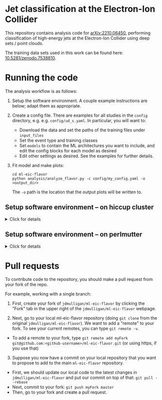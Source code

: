 # Jet classification at the Electron-Ion Collider

This repository contains analysis code for [arXiv:2210.06450](https://inspirehep.net/literature/2164495), performing classification of high-energy jets at the Electron-Ion Collider using deep sets / point clouds.

The training data sets used in this work can be found here: [10.5281/zenodo.7538810](https://zenodo.org/record/7538810#.Y8RcaS-B2gQ).

# Running the code

The analysis workflow is as follows:

1. Setup the software environment. A couple example instructions are below; adapt them as appropriate.

2. Create a config file. There are examples for all studies in the `config` directory, e.g. e.g. `config/ud_s.yaml`. In particular, you will want to:
    - Download the data and set the paths of the training files under `input_files`
    - Set the event type and training classes
    - Set `models` to contain the ML architectures you want to include, and edit the config blocks for each model as desired
    - Edit other settings as desired. See the examples for further details.
   
3. Fit model and make plots:
   ```
   cd ml-eic-flavor
   python analysis/analyze_flavor.py -c config/my_config.yaml -o <output_dir>
   ```
   The `-o` path is the location that the output plots will be written to. 

## Setup software environment – on hiccup cluster
<details>
  <summary>Click for details</summary>
<br/> 
  
### Logon and allocate a node
  
Logon to hiccup:
```
ssh <user>@hic.lbl.gov
```

First, request an interactive node from the slurm batch system:
   ```
   srun -N 1 -n 20 -t 2:00:00 -p quick --pty bash
   ``` 
   which requests 1 full node (20 cores) for 2 hours in the `quick` queue. You can choose the time and queue: you can use the `quick` partition for up to a 2 hour session, `std` for a 24 hour session, or `long` for a 72 hour session – but you will wait longer for the longer queues). 
Depending how busy the squeue is, you may get the node instantly, or you may have to wait awhile.
When you’re done with your session, just type `exit`.
Please do not run anything but the lightest tests on the login node. If you are finding that you have to wait a long time, let us know and we can take a node out of the slurm queue and logon to it directly.

### Initialize environment
  
Now we need to initialize the environment: load heppy, set the python version, and create a virtual environment for python packages.
Since various ML packages require higher python versions than installed system-wide, we have set up an initialization script to take care of this. 
The first time you set up, you can do:
```
cd ml-eic-flavor
./init.sh --install
```
If you encounter an error that refers to python 3.6, make sure you do not have any modules or environments loaded (e.g. in your .bashrc). If you get an error related to pipenv, you can also try `pip install --user pipenv`.
  
On subsequent times, you don't need to pass the `install` flag:
```
cd ml-eic-flavor
./init.sh
```

Now we are ready to run our scripts.

   
</details>

## Setup software environment – on perlmutter
<details>
  <summary>Click for details</summary>
<br/> 
  
### Logon and allocate a node
  
Logon to perlmutter:
```
ssh <user>@perlmutter-p1.nersc.gov
```

First, request an [interactive node](https://docs.nersc.gov/jobs/interactive/) from the slurm batch system:
   ```
   salloc --nodes 1 --qos interactive --time 04:00:00 --constraint gpu --gpus 4 --account=alice_g
   ``` 
   which requests 4 GPUs on a node in the alice allocation (perlmutter usage is not charged, so use as much as you want). 
When you’re done with your session, just type `exit`.

### Initialize environment
  
We will only run the ML part of the pipeline on perlmutter. For now, you should copy your output file of generated jets/events:
```
scp -r /rstorage/ml-eic-flavor/<output_file> <user>@perlmutter-p1.nersc.gov:/pscratch/sd/j/<user>/
```

Now we need to initialize the environment:
```
cd ml-eic-flavor
source init_perlmutter.sh
```

Now we are ready to run our scripts.

</details>

# Pull requests

To contribute code to the repository, you should make a pull request from your fork of the repo.

For example, working with a single branch:

1. First, create your fork of `jdmulligan/ml-eic-flavor` by clicking the "Fork" tab in the upper right of the `jdmulligan/ml-eic-flavor` webpage.

2. Next, go to your local ml-eic-flavor repository (doing `git clone` from the original `jdmulligan/ml-eic-flavor`). We want to add a "remote" to your fork. To see your current remotes, you can type `git remote -v`. 

- To add a remote to your fork, type `git remote add myFork git@github.com:<github-username>/ml-eic-flavor.git` (or using https, if you use that)

3. Suppose you now have a commit on your local repository that you want to propose to add to the main `ml-eic-flavor` repository.

- First, we should update our local code to the latest changes in `jdmulligan/ml-eic-flavor` and put our commit on top of that: `git pull --rebase`
- Next, commit to your fork: `git push myFork master`
- Then, go to your fork and create a pull request.
